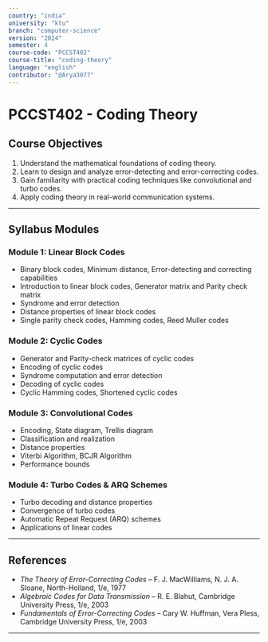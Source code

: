 ```yaml
---
country: "india"
university: "ktu"
branch: "computer-science"
version: "2024"
semester: 4
course-code: "PCCST402"
course-title: "coding-theory"
language: "english"
contributor: "@Arya3077"
---
```


# PCCST402 - Coding Theory

## Course Objectives

1. Understand the mathematical foundations of coding theory.
2. Learn to design and analyze error-detecting and error-correcting codes.
3. Gain familiarity with practical coding techniques like convolutional and turbo codes.
4. Apply coding theory in real-world communication systems.

---

## Syllabus Modules

### Module 1: Linear Block Codes

- Binary block codes, Minimum distance, Error-detecting and correcting capabilities
- Introduction to linear block codes, Generator matrix and Parity check matrix
- Syndrome and error detection
- Distance properties of linear block codes
- Single parity check codes, Hamming codes, Reed Muller codes

### Module 2: Cyclic Codes

- Generator and Parity-check matrices of cyclic codes
- Encoding of cyclic codes
- Syndrome computation and error detection
- Decoding of cyclic codes
- Cyclic Hamming codes, Shortened cyclic codes

### Module 3: Convolutional Codes

- Encoding, State diagram, Trellis diagram
- Classification and realization
- Distance properties
- Viterbi Algorithm, BCJR Algorithm
- Performance bounds

### Module 4: Turbo Codes & ARQ Schemes

- Turbo decoding and distance properties
- Convergence of turbo codes
- Automatic Repeat Request (ARQ) schemes
- Applications of linear codes

---

## References

- *The Theory of Error-Correcting Codes* – F. J. MacWilliams, N. J. A. Sloane, North-Holland, 1/e, 1977
- *Algebraic Codes for Data Transmission* – R. E. Blahut, Cambridge University Press, 1/e, 2003
- *Fundamentals of Error-Correcting Codes* – Cary W. Huffman, Vera Pless, Cambridge University Press, 1/e, 2003

---



